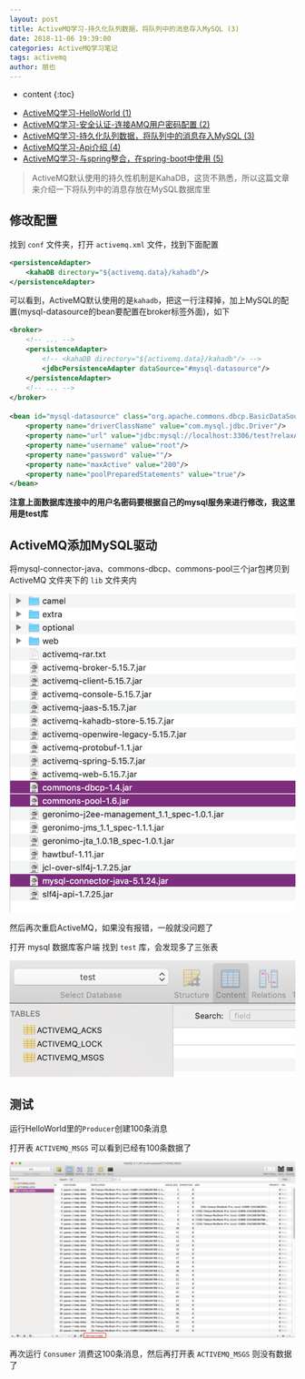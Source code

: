 ```yaml
---
layout: post
title: ActiveMQ学习-持久化队列数据，将队列中的消息存入MySQL (3)
date: 2018-11-06 19:39:00
categories: ActiveMQ学习笔记
tags: activemq
author: 朋也
---
```


* content
{:toc}

- [ActiveMQ学习-HelloWorld (1)](https://tomoya92.github.io/2018/11/05/activemq-helloworld/)
- [ActiveMQ学习-安全认证-连接AMQ用户密码配置 (2)](https://tomoya92.github.io/2018/11/06/activemq-security/)
- [ActiveMQ学习-持久化队列数据，将队列中的消息存入MySQL (3)](https://tomoya92.github.io/2018/11/06/activemq-persistence/)
- [ActiveMQ学习-Api介绍 (4)](https://tomoya92.github.io/2018/11/08/activemq-api/)
- [ActiveMQ学习-与spring整合，在spring-boot中使用 (5)](https://tomoya92.github.io/2018/11/09/activemq-spring-boot/)

> ActiveMQ默认使用的持久性机制是KahaDB，这货不熟悉，所以这篇文章来介绍一下将队列中的消息存放在MySQL数据库里

## 修改配置

找到 `conf` 文件夹，打开 `activemq.xml` 文件，找到下面配置

```xml
<persistenceAdapter>
    <kahaDB directory="${activemq.data}/kahadb"/>
</persistenceAdapter>
```





可以看到，ActiveMQ默认使用的是`kahadb`，把这一行注释掉，加上MySQL的配置(mysql-datasource的bean要配置在broker标签外面)，如下

```xml
<broker>
    <!-- ... -->
    <persistenceAdapter>
        <!-- <kahaDB directory="${activemq.data}/kahadb"/> -->
        <jdbcPersistenceAdapter dataSource="#mysql-datasource"/>
    </persistenceAdapter>
    <!-- ... -->
</broker>

<bean id="mysql-datasource" class="org.apache.commons.dbcp.BasicDataSource" destroy-method="close">
    <property name="driverClassName" value="com.mysql.jdbc.Driver"/>
    <property name="url" value="jdbc:mysql://localhost:3306/test?relaxAutoCommit=true"/>
    <property name="username" value="root"/>
    <property name="password" value=""/>
    <property name="maxActive" value="200"/>
    <property name="poolPreparedStatements" value="true"/>
</bean>
```

**注意上面数据库连接中的用户名密码要根据自己的mysql服务来进行修改，我这里用是test库**

## ActiveMQ添加MySQL驱动

将mysql-connector-java、commons-dbcp、commons-pool三个jar包拷贝到 ActiveMQ 文件夹下的 `lib` 文件夹内

![](/assets/QQ20181106-200540@2x.png)

然后再次重启ActiveMQ，如果没有报错，一般就没问题了

打开 mysql 数据库客户端 找到 `test` 库，会发现多了三张表

![](/assets/QQ20181106-200859@2x.png)

## 测试

运行HelloWorld里的`Producer`创建100条消息

打开表 `ACTIVEMQ_MSGS` 可以看到已经有100条数据了

![](/assets/QQ20181106-201307@2x.png)

再次运行 `Consumer` 消费这100条消息，然后再打开表 `ACTIVEMQ_MSGS` 则没有数据了
